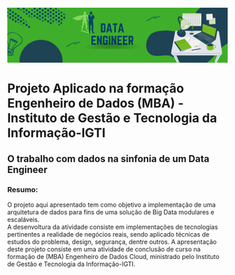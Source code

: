 <p align = "center">
  <img src = "https://github.com/ricardophg1/Projeto-Aplicado-IGTI-MBA-Engenheiro-de-Dados/blob/main/img/engenheiro_dados.png" />
</p>

#  Projeto Aplicado na formação Engenheiro de Dados (MBA) - Instituto de Gestão e Tecnologia da Informação-IGTI

##  O trabalho com dados na sinfonia de um Data  Engineer
### Resumo:
O projeto aqui apresentado tem como objetivo a implementação de uma arquitetura de dados para fins de uma solução de Big Data modulares e escaláveis. <br>
A desenvoltura da atividade consiste em implementações de tecnologias pertinentes a realidade de negócios reais, sendo aplicado técnicas de estudos do problema, design, segurança, dentre outros.
A apresentação deste projeto consiste em uma atividade de conclusão de curso na formação de (MBA) Engenheiro de Dados Cloud, ministrado pelo Instituto de Gestão e Tecnologia da Informação-IGTI.
